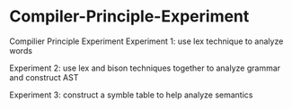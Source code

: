 # Compiler-Principle-Experiment
Compilier Principle Experiment
Experiment 1: use lex technique to analyze words

Experiment 2: use lex and bison techniques together to analyze grammar and construct AST

Experiment 3: construct a symble table to help analyze semantics
